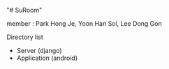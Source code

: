 "# SuRoom" 

member : Park Hong Je, Yoon Han Sol, Lee Dong Gon

Directory list
- Server (django)
- Application (android)
